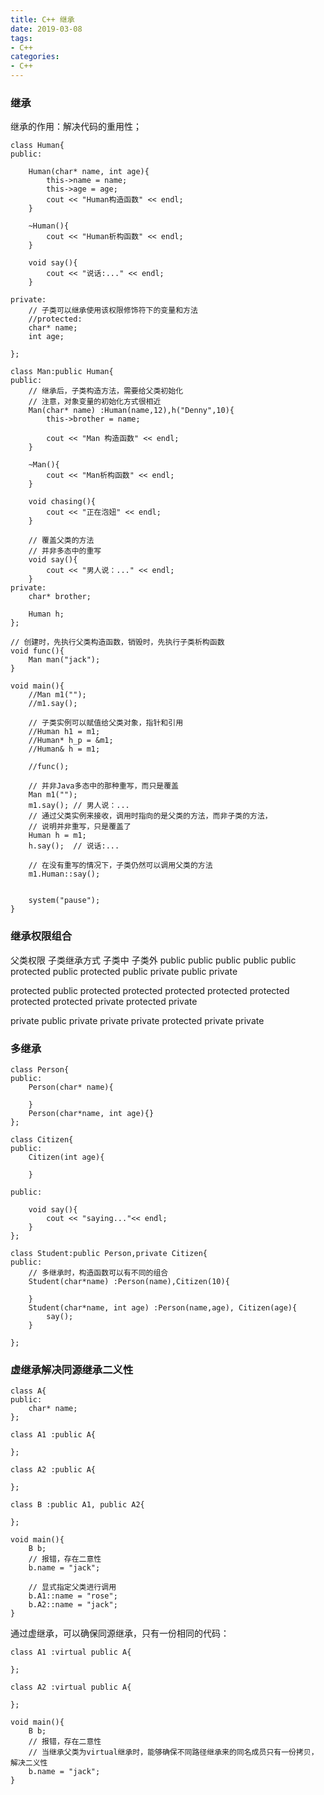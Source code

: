 ```yaml
---
title: C++ 继承
date: 2019-03-08
tags:
- C++
categories:
- C++
---
```

<!-- toc -->

### 继承

继承的作用：解决代码的重用性；

```
class Human{
public:

	Human(char* name, int age){
		this->name = name;
		this->age = age;
		cout << "Human构造函数" << endl;
	}

	~Human(){
		cout << "Human析构函数" << endl;
	}

	void say(){
		cout << "说话:..." << endl;
	}

private:
	// 子类可以继承使用该权限修饰符下的变量和方法
	//protected:
	char* name;
	int age;

};

class Man:public Human{
public:
	// 继承后，子类构造方法，需要给父类初始化
	// 注意，对象变量的初始化方式很相近
	Man(char* name) :Human(name,12),h("Denny",10){
		this->brother = name;

		cout << "Man 构造函数" << endl;
	}

	~Man(){
		cout << "Man析构函数" << endl;
	}

	void chasing(){
		cout << "正在泡妞" << endl;
	}

	// 覆盖父类的方法
	// 并非多态中的重写
	void say(){
		cout << "男人说：..." << endl;
	}
private:
	char* brother;

	Human h;
};

// 创建时，先执行父类构造函数，销毁时，先执行子类析构函数
void func(){
	Man man("jack");
}

void main(){
	//Man m1("");
	//m1.say();

	// 子类实例可以赋值给父类对象，指针和引用
	//Human h1 = m1;
	//Human* h_p = &m1;
	//Human& h = m1;

	//func();

	// 并非Java多态中的那种重写，而只是覆盖
	Man m1("");
	m1.say(); // 男人说：...
	// 通过父类实例来接收，调用时指向的是父类的方法，而非子类的方法，
	// 说明并非重写，只是覆盖了
	Human h = m1;
	h.say();  // 说话:...

	// 在没有重写的情况下，子类仍然可以调用父类的方法
	m1.Human::say();


	system("pause");
}
```

### 继承权限组合

父类权限         子类继承方式            子类中         子类外
public           public                  public         public
public           protected               public         protected
public           private                 public         private

protected        public                  protected      protected
protected        protected               protected      protected
protected        private                 protected      private

private          public                  private        private
private          protected               private        private


### 多继承

```
class Person{
public:
	Person(char* name){

	}
	Person(char*name, int age){}
};

class Citizen{
public:
	Citizen(int age){

	}

public:

	void say(){
		cout << "saying..."<< endl;
	}
};

class Student:public Person,private Citizen{
public:
	// 多继承时，构造函数可以有不同的组合
	Student(char*name) :Person(name),Citizen(10){

	}
	Student(char*name, int age) :Person(name,age), Citizen(age){
		say();
	}

};
```

### 虚继承解决同源继承二义性

```
class A{
public:
	char* name;
};

class A1 :public A{

};

class A2 :public A{

};

class B :public A1, public A2{

};

void main(){
	B b;
	// 报错，存在二意性
	b.name = "jack";

	// 显式指定父类进行调用
	b.A1::name = "rose";
	b.A2::name = "jack";
}
```

通过虚继承，可以确保同源继承，只有一份相同的代码：

```
class A1 :virtual public A{

};

class A2 :virtual public A{

};

void main(){
	B b;
	// 报错，存在二意性
	// 当继承父类为virtual继承时，能够确保不同路径继承来的同名成员只有一份拷贝，解决二义性
	b.name = "jack";
}
```
